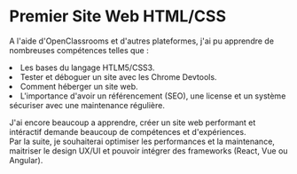 # Premier Site Web HTML/CSS
A l'aide d'OpenClassrooms et d'autres plateformes, j'ai pu apprendre de nombreuses compétences telles que :
<li>Les bases du langage HTLM5/CSS3.
<li>Tester et déboguer un site avec les Chrome Devtools.
<li>Comment héberger un site web.
<li>L'importance d'avoir un référencement (SEO), une license et un système sécuriser avec une maintenance régulière.

J'ai encore beaucoup a apprendre, créer un site web performant et intéractif demande beaucoup de compétences et d'expériences.
<br>Par la suite, je souhaiterai optimiser les performances et la maintenance, maitriser le design UX/UI et pouvoir intégrer des frameworks (React, Vue ou Angular).
